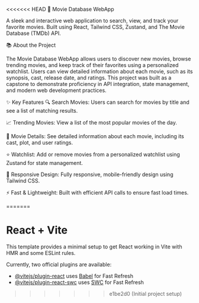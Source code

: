<<<<<<< HEAD
🎥 Movie Database WebApp

A sleek and interactive web application to search, view, and track your favorite movies. Built using React, Tailwind CSS, Zustand, and The Movie Database (TMDb) API.

📚 About the Project

The Movie Database WebApp allows users to discover new movies, browse trending movies, and keep track of their favorites using a personalized watchlist. Users can view detailed information about each movie, such as its synopsis, cast, release date, and ratings. This project was built as a capstone to demonstrate proficiency in API integration, state management, and modern web development practices.

✨ Key Features
🔍 Search Movies: Users can search for movies by title and see a list of matching results.

📈 Trending Movies: View a list of the most popular movies of the day.

📃 Movie Details: See detailed information about each movie, including its cast, plot, and user ratings.

⭐ Watchlist: Add or remove movies from a personalized watchlist using Zustand for state management.

🎨 Responsive Design: Fully responsive, mobile-friendly design using Tailwind CSS.

⚡ Fast & Lightweight: Built with efficient API calls to ensure fast load times.

=======
# React + Vite

This template provides a minimal setup to get React working in Vite with HMR and some ESLint rules.

Currently, two official plugins are available:

- [@vitejs/plugin-react](https://github.com/vitejs/vite-plugin-react/blob/main/packages/plugin-react/README.md) uses [Babel](https://babeljs.io/) for Fast Refresh
- [@vitejs/plugin-react-swc](https://github.com/vitejs/vite-plugin-react-swc) uses [SWC](https://swc.rs/) for Fast Refresh
>>>>>>> e1be2d0 (Initial project setup)
